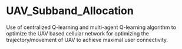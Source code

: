 # UAV_Subband_Allocation
Use of centralized Q-learning and multi-agent Q-learning algorithm to optimize the UAV based cellular network for optimizing the trajectory/movement of UAV to achieve maximal user connectivity.
